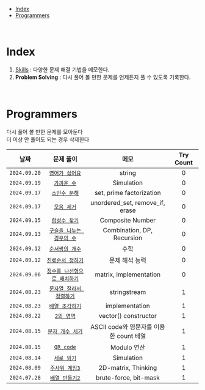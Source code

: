 - [Index](#index)
- [Programmers](#programmers)

<br>

# Index
1. [Skills](Skills/README.md) : 다양한 문제 해결 기법을 메모한다.
2. **Problem Solving** : 다시 풀어 볼 만한 문제를 언제든지 풀 수 있도록 기록한다.

<br>

# Programmers
다시 풀어 볼 만한 문제를 모아둔다<br>
더 이상 안 풀어도 되는 경우 삭제한다<br>

| 날짜 | 문제 풀이 | 메모 | Try Count |
|:---:|:---:|:---:|:---:|
| `2024.09.20` | [`영어가 싫어요`](Programmers/240920_영어가싫어요.md) | string | 0 |
| `2024.09.19` | [`가까운 수`](Programmers/240919_가까운수.md) | Simulation | 0 |
| `2024.09.17` | [`소인수 분해`](Programmers/240917_소인수분해.md) | set, prime factorization | 0 |
| `2024.09.17` | [`모음 제거`](Programmers/240917_모음제거.md) | unordered_set, remove_if, erase | 0 |
| `2024.09.15` | [`합성수 찾기`](Programmers/240915_합성수찾기.md) | Composite Number | 0 |
| `2024.09.13` | [`구슬을 나누는 경우의 수`](Programmers/240913_구슬을나누는경우의수.md) | Combination, DP, Recursion | 0 |
| `2024.09.12` | [`순서쌍의 개수`](Programmers/240912_순서쌍의개수.md) | 수학 | 0 |
| `2024.09.12` | [`진료순서 정하기`](Programmers/240912_진료순서정하기.md) | 문제 해석 능력 | 0 |
| `2024.09.06` | [`정수를 나선형으로 배치하기`](Programmers/240906_정수를나선형으로배치.md) | matrix, implementation | 0 |
| `2024.08.23` | [`문자열 잘라서 정렬하기`](Programmers/240901_문자열잘라서정렬.md) | stringstream | 1 |
| `2024.08.23` | [`배열 조각하기`](Programmers/240823_배열조각하기.md) | implementation | 1 |
| `2024.08.22` | [`2의 영역`](Programmers/240822_2의영역.md) | vector<T>() constructor | 1 |
| `2024.08.15` | [`문자 개수 세기`](Programmers/240815_문자개수세기.md) | ASCII code와 영문자를 이용한 count 배열 | 1 |
| `2024.08.15` | [`QR code`](Programmers/240815_QRcode.md) | Modulo 연산 | 1 |
| `2024.08.14` | [`세로 읽기`](Programmers/240814_세로읽기.md) | Simulation | 1 |
| `2024.08.09` | [`주사위 게임3`](Programmers/240809_주사위게임3.md) | 2D-matrix, Thinking | 1 |
| `2024.07.28` | [`배열 만들기2`](Programmers/240728_배열만들기2.md) | brute-force, bit-mask | 1 |